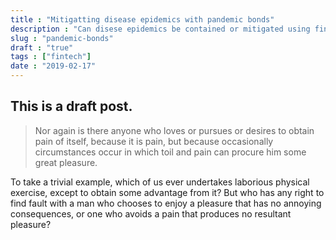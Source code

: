 ```yaml
---
title : "Mitigatting disease epidemics with pandemic bonds"
description : "Can disese epidemics be contained or mitigated using financial instruments? In this post, we explore such a possibility."
slug : "pandemic-bonds"
draft : "true"
tags : ["fintech"]
date : "2019-02-17"
---
```


## This is a draft post.

> Nor again is there anyone who loves or pursues or desires to obtain pain of itself, because it is pain, but because occasionally circumstances occur in which toil and pain can procure him some great pleasure. 

To take a trivial example, which of us ever undertakes laborious physical exercise, except to obtain some advantage from it? But who has any right to find fault with a man who chooses to enjoy a pleasure that has no annoying consequences, or one who avoids a pain that produces no resultant pleasure?